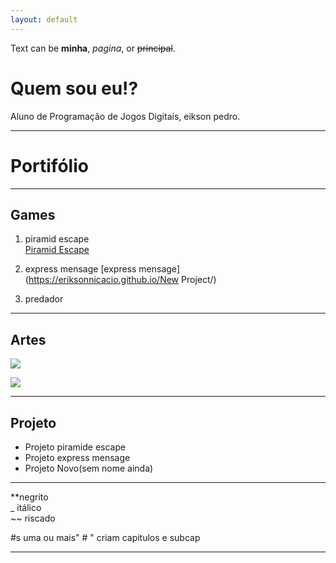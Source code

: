 ```yaml
---
layout: default
---
```


Text can be **minha**, _pagina_, or ~~principal~~.
# Quem sou eu!?
Aluno de Programação de Jogos Digitais, eikson pedro.
* * * 
# Portifólio 

* * *  
## Games  
1. piramid escape  
[Piramid Escape](https://elielton90.github.io/Akili/)

2. express mensage
[express mensage](https://eriksonnicacio.github.io/New Project/)
2. predador
* * *  
## Artes  
![](http://www.fotolip.com/wp-content/uploads/2016/05/Minecraft-Pixel-Art-Templates-6.jpg)

![](site2.png)


* * *  
## Projeto  
* Projeto piramide escape 
* Projeto express mensage  
* Projeto Novo(sem nome ainda) 

* * *  
**negrito  
_ itálico  
~~ riscado  

#s uma ou mais" # " criam capitulos e subcap

* * *  
